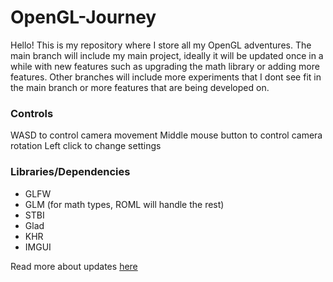 # OpenGL-Journey
Hello! This is my repository where I store all my OpenGL adventures. The main branch will include my main project, ideally it will be updated once in a while with new features such as upgrading the math library or adding more features. Other branches will include more experiments that I dont see fit in the main branch or more features that are being developed on.

### Controls
WASD to control camera movement
Middle mouse button to control camera rotation
Left click to change settings

### Libraries/Dependencies

- GLFW
- GLM (for math types, ROML will handle the rest)
- STBI
- Glad
- KHR
- IMGUI

Read more about updates [here](https://ghostly-developer.github.io/)
